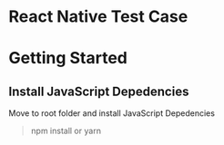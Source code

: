 # React Native Test Case



Getting Started
=============

Install JavaScript Depedencies
-------------

Move to root folder and install JavaScript Depedencies

>	npm install or yarn

